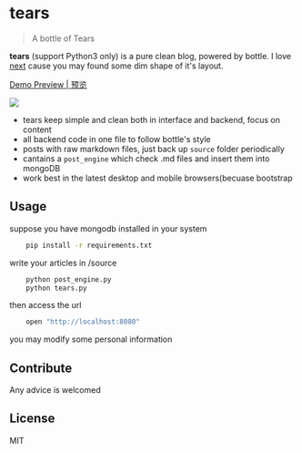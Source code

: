 # tears


> A bottle of Tears

**tears** (support Python3 only) is a pure clean blog, powered by bottle.
I love [next](https://github.com/iissnan/hexo-theme-next) cause you may found some dim shape of it's layout.


[Demo Preview | 预览](http://sinux.cc/)

![](https://github.com/shnode/tears/raw/master/demo.png)


- tears keep simple and clean both in interface and backend, focus on content
- all backend code in one file to follow bottle's style
- posts with raw markdown files, just back up `source` folder periodically
- cantains a `post_engine` which check .md files and insert them into mongoDB
- work best in the latest desktop and mobile browsers(becuase bootstrap

## Usage

suppose you have mongodb installed in your system

```bash
    pip install -r requirements.txt
```

write your articles in /source

```bash
    python post_engine.py
    python tears.py
```

then access the url

```bash
    open "http://localhost:8080"
```

you may modify some personal information

## Contribute

Any advice is welcomed

## License
MIT

